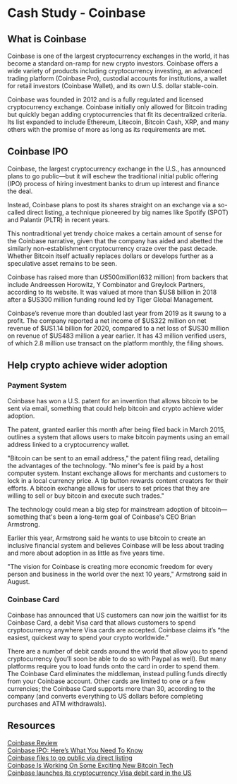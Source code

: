 # Cash Study - Coinbase

## What is Coinbase
Coinbase is one of the largest cryptocurrency exchanges in the world, it has become a standard on-ramp for new crypto investors. Coinbase offers a wide variety of products including cryptocurrency investing, an advanced trading platform (Coinbase Pro), custodial accounts for institutions, a wallet for retail investors (Coinbase Wallet), and its own U.S. dollar stable-coin.

Coinbase was founded in 2012 and is a fully regulated and licensed cryptocurrency exchange. Coinbase initially only allowed for Bitcoin trading but quickly began adding cryptocurrencies that fit its decentralized criteria.
Its list expanded to include Ethereum, Litecoin, Bitcoin Cash, XRP, and many others with the promise of more as long as its requirements are met.

## Coinbase IPO
Coinbase, the largest cryptocurrency exchange in the U.S., has announced plans to go public—but it will eschew the traditional initial public offering (IPO) process of hiring investment banks to drum up interest and finance the deal.

Instead, Coinbase plans to post its shares straight on an exchange via a so-called direct listing, a technique pioneered by big names like Spotify (SPOT) and Palantir (PLTR) in recent years.

This nontraditional yet trendy choice makes a certain amount of sense for the Coinbase narrative, given that the company has aided and abetted the similarly non-establishment cryptocurrency craze over the past decade. Whether Bitcoin itself actually replaces dollars or develops further as a speculative asset remains to be seen.

Coinbase has raised more than $US500 million ($632 million) from backers that include Andreessen Horowitz, Y Combinator and Greylock Partners, according to its website. It was valued at more than $US8 billion in 2018 after a $US300 million funding round led by Tiger Global Management.

Coinbase’s revenue more than doubled last year from 2019 as it swung to a profit. The company reported a net income of $US322 million on net revenue of $US1.14 billion for 2020, compared to a net loss of $US30 million on revenue of $US483 million a year earlier. It has 43 million verified users, of which 2.8 million use transact on the platform monthly, the filing shows.

## Help crypto achieve wider adoption

### Payment System
Coinbase has won a U.S. patent for an invention that allows bitcoin to be sent via email, something that could help bitcoin and crypto achieve wider adoption.

The patent, granted earlier this month after being filed back in March 2015, outlines a system that allows users to make bitcoin payments using an email address linked to a cryptocurrency wallet.

"Bitcoin can be sent to an email address," the patent filing read, detailing the advantages of the technology. "No miner's fee is paid by a host computer system. Instant exchange allows for merchants and customers to lock in a local currency price. A tip button rewards content creators for their efforts. A bitcoin exchange allows for users to set prices that they are willing to sell or buy bitcoin and execute such trades."

The technology could mean a big step for mainstream adoption of bitcoin—something that's been a long-term goal of Coinbase's CEO Brian Armstrong.

Earlier this year, Armstrong said he wants to use bitcoin to create an inclusive financial system and believes Coinbase will be less about trading and more about adoption in as little as five years time.

"The vision for Coinbase is creating more economic freedom for every person and business in the world over the next 10 years," Armstrong said in August.

### Coinbase Card
Coinbase has announced that US customers can now join the waitlist for its Coinbase Card, a debit Visa card that allows customers to spend cryptocurrency anywhere Visa cards are accepted. Coinbase claims it’s “the easiest, quickest way to spend your crypto worldwide.” 

There are a number of debit cards around the world that allow you to spend cryptocurrency (you’ll soon be able to do so with Paypal as well). But many platforms require you to load funds onto the card in order to spend them. The Coinbase Card eliminates the middleman, instead pulling funds directly from your Coinbase account. Other cards are limited to one or a few currencies; the Coinbase Card supports more than 30, according to the company (and converts everything to US dollars before completing purchases and ATM withdrawals).


## Resources
[Coinbase Review](https://www.investopedia.com/tech/coinbase-what-it-and-how-do-you-use-it/)  
[Coinbase IPO: Here’s What You Need To Know](https://www.forbes.com/advisor/investing/coinbase-ipo-direct-listing/)  
[Coinbase files to go public via direct listing](https://www.afr.com/markets/currencies/coinbase-files-to-go-public-via-direct-listing-20210226-p575zo)  
[Coinbase Is Working On Some Exciting New Bitcoin Tech](https://www.forbes.com/sites/billybambrough/2019/12/28/coinbase-is-working-on-some-exciting-new-bitcoin-tech/?sh=128d4a937752)  
[Coinbase launches its cryptocurrency Visa debit card in the US](https://www.theverge.com/2020/10/28/21538278/coinbase-card-visa-debit-cryptocurrency-bitcoin-stellar-lumen-spending-money)